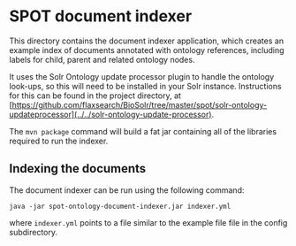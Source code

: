 # SPOT document indexer

This directory contains the document indexer application, which creates an
example index of documents annotated with ontology references, 
including labels for child, parent and related ontology nodes.

It uses the Solr Ontology update processor plugin to handle the ontology
look-ups, so this will need to be installed in your Solr instance.
Instructions for this can be found in the project directory, at
[https://github.com/flaxsearch/BioSolr/tree/master/spot/solr-ontology-updateprocessor](../../solr-ontology-update-processor).

The `mvn package` command will build a fat jar containing all
of the libraries required to run the indexer.


## Indexing the documents

The document indexer can be run using the following command:

    java -jar spot-ontology-document-indexer.jar indexer.yml
    
where `indexer.yml` points to a file similar to the example file
file in the config subdirectory.
